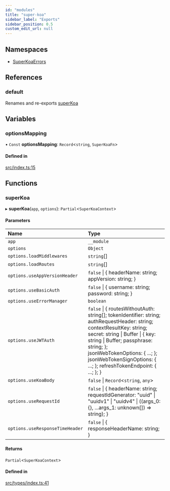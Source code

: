 ```yaml
---
id: "modules"
title: "super-koa"
sidebar_label: "Exports"
sidebar_position: 0.5
custom_edit_url: null
---
```


## Namespaces

- [SuperKoaErrors](namespaces/SuperKoaErrors.md)

## References

### default

Renames and re-exports [superKoa](modules.md#superkoa)

## Variables

### optionsMapping

• `Const` **optionsMapping**: `Record`<`string`, `SuperKoaFn`\>

#### Defined in

[src/index.ts:15](https://github.com/onhernandes/super-koa/blob/f80fb58/src/index.ts#L15)

## Functions

### superKoa

▸ **superKoa**(`app`, `options`): `Partial`<`SuperKoaContext`\>

#### Parameters

| Name | Type |
| :------ | :------ |
| `app` | `__module` |
| `options` | `Object` |
| `options.loadMiddlewares` | `string`[] |
| `options.loadRoutes` | `string`[] |
| `options.useAppVersionHeader` | ``false`` \| { headerName: string; appVersion: string; } |
| `options.useBasicAuth` | ``false`` \| { username: string; password: string; } |
| `options.useErrorManager` | `boolean` |
| `options.useJWTAuth` | ``false`` \| { routesWithoutAuth: string[]; tokenIdentifier: string; authRequestHeader: string; contextResultKey: string; secret: string \| Buffer \| { key: string \| Buffer; passphrase: string; }; jsonWebTokenOptions: { ...; }; jsonWebTokenSignOptions: { ...; }; refreshTokenEndpoint: { ...; }; } |
| `options.useKoaBody` | ``false`` \| `Record`<`string`, `any`\> |
| `options.useRequestId` | ``false`` \| { headerName: string; requestIdGenerator: "uuid" \| "uuidv1" \| "uuidv4" \| ((args\_0: {}, ...args\_1: unknown[]) =\> string); } |
| `options.useResponseTimeHeader` | ``false`` \| { responseHeaderName: string; } |

#### Returns

`Partial`<`SuperKoaContext`\>

#### Defined in

[src/types/index.ts:41](https://github.com/onhernandes/super-koa/blob/f80fb58/src/types/index.ts#L41)
